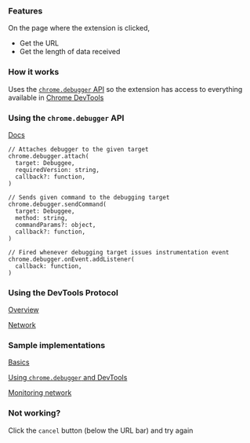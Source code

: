 ### Features

On the page where the extension is clicked,

- Get the URL
- Get the length of data received

### How it works

Uses the [`chrome.debugger` API](https://developer.chrome.com/docs/extensions/reference/debugger/) so the extension has access to everything available in [Chrome DevTools](https://developer.chrome.com/docs/devtools/overview/)

### Using the `chrome.debugger` API

[Docs](https://developer.chrome.com/docs/extensions/reference/debugger/)

```
// Attaches debugger to the given target
chrome.debugger.attach(
  target: Debuggee,
  requiredVersion: string,
  callback?: function,
)

// Sends given command to the debugging target
chrome.debugger.sendCommand(
  target: Debuggee,
  method: string,
  commandParams?: object,
  callback?: function,
)

// Fired whenever debugging target issues instrumentation event
chrome.debugger.onEvent.addListener(
  callback: function,
)
```

### Using the DevTools Protocol

[Overview](https://chromedevtools.github.io/devtools-protocol/)

[Network](https://chromedevtools.github.io/devtools-protocol/1-2/Network/)

### Sample implementations

[Basics](https://developer.chrome.com/docs/extensions/mv3/getstarted/)

[Using `chrome.debugger` and DevTools](https://stackoverflow.com/a/15626197)

[Monitoring network](https://stackoverflow.com/a/30557846)

### Not working?
Click the `cancel` button (below the URL bar) and try again